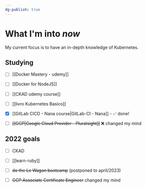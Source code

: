```yaml
---
dg-publish: true
---
```

# What I'm into *now*

My current focus is to have an in-depth knowledge of Kubernetes.


## Studying

- [ ] [[Docker Mastery - udemy]]
- [ ] [[Docker for NodeJS]]
- [ ] [[CKAD udemy course]]
- [ ] [[livro Kubernetes Basico]]
- [x] [[GitLab CICD - Nana course|GitLab-CI - Nana]] - ✅ done!
- [ ] ~~[[GCP|Google Cloud Provider - Pluralsight]]~~ ❌ changed my mind


## 2022 goals

- [ ] CKAD
- [ ] [[learn-ruby]]
- [ ] ~~do the Le Wagon bootcamp~~ (postponed to april/2023)
- [ ] ~~GCP Associate Certificate Engineer~~ changed my mind

